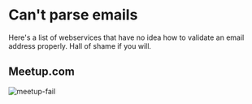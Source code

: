 Can't parse emails
==================

Here's a list of webservices that have no idea how to validate an email address properly.
Hall of shame if you will.



Meetup.com
----------
![meetup-fail](https://f.cloud.github.com/assets/129043/404706/4be59bc0-a96c-11e2-984d-c86798d00ea4.png)
